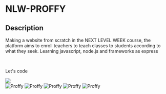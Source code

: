 # NLW-PROFFY
<h2>Description</h2>
<p>Making a website from scratch in the NEXT LEVEL WEEK course, the platform aims to enroll teachers to teach classes to students according to what they seek. Learning javascript, node.js and frameworks as express</p> <br>
<p>Let's code</p> <img src="https://github.com/FelipePDS/NextLevelWeek-proffy/blob/master/public/images/git-06.png"/> <br>



<img src="https://github.com/FelipePDS/NextLevelWeek-proffy/blob/master/public/images/git-01.JPG" alt="Proffy"/>
<img src="https://github.com/FelipePDS/NextLevelWeek-proffy/blob/master/public/images/git-02.JPG" alt="Proffy"/>
<img src="https://github.com/FelipePDS/NextLevelWeek-proffy/blob/master/public/images/git-03.JPG" alt="Proffy"/>
<img src="https://github.com/FelipePDS/NextLevelWeek-proffy/blob/master/public/images/git-04.JPG" alt="Proffy"/>
<img src="https://github.com/FelipePDS/NextLevelWeek-proffy/blob/master/public/images/git-05.JPG" alt="Proffy"/>
